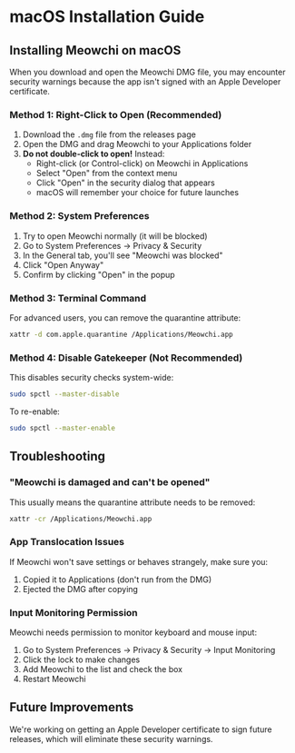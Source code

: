# macOS Installation Guide

## Installing Meowchi on macOS

When you download and open the Meowchi DMG file, you may encounter security warnings because the app isn't signed with an Apple Developer certificate.

### Method 1: Right-Click to Open (Recommended)

1. Download the `.dmg` file from the releases page
2. Open the DMG and drag Meowchi to your Applications folder
3. **Do not double-click to open!** Instead:
   - Right-click (or Control-click) on Meowchi in Applications
   - Select "Open" from the context menu
   - Click "Open" in the security dialog that appears
   - macOS will remember your choice for future launches

### Method 2: System Preferences

1. Try to open Meowchi normally (it will be blocked)
2. Go to System Preferences → Privacy & Security
3. In the General tab, you'll see "Meowchi was blocked"
4. Click "Open Anyway"
5. Confirm by clicking "Open" in the popup

### Method 3: Terminal Command

For advanced users, you can remove the quarantine attribute:

```bash
xattr -d com.apple.quarantine /Applications/Meowchi.app
```

### Method 4: Disable Gatekeeper (Not Recommended)

This disables security checks system-wide:

```bash
sudo spctl --master-disable
```

To re-enable:
```bash
sudo spctl --master-enable
```

## Troubleshooting

### "Meowchi is damaged and can't be opened"

This usually means the quarantine attribute needs to be removed:

```bash
xattr -cr /Applications/Meowchi.app
```

### App Translocation Issues

If Meowchi won't save settings or behaves strangely, make sure you:
1. Copied it to Applications (don't run from the DMG)
2. Ejected the DMG after copying

### Input Monitoring Permission

Meowchi needs permission to monitor keyboard and mouse input:
1. Go to System Preferences → Privacy & Security → Input Monitoring
2. Click the lock to make changes
3. Add Meowchi to the list and check the box
4. Restart Meowchi

## Future Improvements

We're working on getting an Apple Developer certificate to sign future releases, which will eliminate these security warnings.